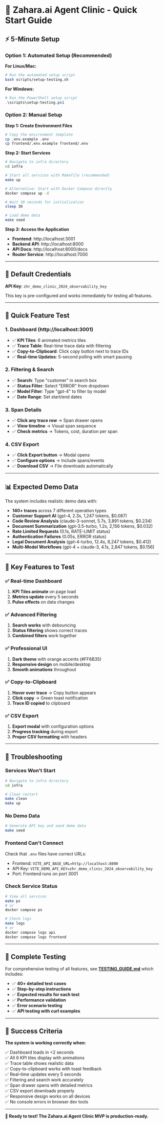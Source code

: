 # 🚀 Zahara.ai Agent Clinic - Quick Start Guide

## ⚡ 5-Minute Setup

### Option 1: Automated Setup (Recommended)

**For Linux/Mac:**
```bash
# Run the automated setup script
bash scripts/setup-testing.sh
```

**For Windows:**
```powershell
# Run the PowerShell setup script
.\scripts\setup-testing.ps1
```

### Option 2: Manual Setup

**Step 1: Create Environment Files**
```bash
# Copy the environment template
cp .env.example .env
cp frontend/.env.example frontend/.env
```

**Step 2: Start Services**
```bash
# Navigate to infra directory
cd infra

# Start all services with Makefile (recommended)
make up

# Alternative: Start with Docker Compose directly
docker compose up -d

# Wait 30 seconds for initialization
sleep 30

# Load demo data
make seed
```

**Step 3: Access the Application**
- **Frontend**: http://localhost:3001
- **Backend API**: http://localhost:8000
- **API Docs**: http://localhost:8000/docs
- **Router Service**: http://localhost:7000

---

## 🔑 Default Credentials

**API Key**: `zhr_demo_clinic_2024_observability_key`

This key is pre-configured and works immediately for testing all features.

---

## 🧪 Quick Feature Test

### 1. Dashboard (http://localhost:3001)
- ✅ **KPI Tiles**: 6 animated metrics tiles
- ✅ **Trace Table**: Real-time trace data with filtering
- ✅ **Copy-to-Clipboard**: Click copy button next to trace IDs
- ✅ **Real-time Updates**: 5-second polling with smart pausing

### 2. Filtering & Search
- ✅ **Search**: Type "customer" in search box
- ✅ **Status Filter**: Select "ERROR" from dropdown
- ✅ **Model Filter**: Type "gpt-4" to filter by model
- ✅ **Date Range**: Set start/end dates

### 3. Span Details
- ✅ **Click any trace row** → Span drawer opens
- ✅ **View timeline** → Visual span sequence
- ✅ **Check metrics** → Tokens, cost, duration per span

### 4. CSV Export
- ✅ **Click Export button** → Modal opens
- ✅ **Configure options** → Include spans/events
- ✅ **Download CSV** → File downloads automatically

---

## 📊 Expected Demo Data

The system includes realistic demo data with:

- **140+ traces** across 7 different operation types
- **Customer Support AI** (gpt-4, 2.3s, 1,247 tokens, $0.087)
- **Code Review Analysis** (claude-3-sonnet, 5.7s, 3,891 tokens, $0.234)
- **Document Summarization** (gpt-3.5-turbo, 1.2s, 2,156 tokens, $0.032)
- **Rate Limited Requests** (0.1s, RATE-LIMIT status)
- **Authentication Failures** (0.05s, ERROR status)
- **Legal Document Analysis** (gpt-4-turbo, 12.4s, 8,247 tokens, $0.412)
- **Multi-Model Workflows** (gpt-4 + claude-3, 4.1s, 2,847 tokens, $0.156)

---

## 🎯 Key Features to Test

### ✅ Real-time Dashboard
1. **KPI Tiles animate** on page load
2. **Metrics update** every 5 seconds
3. **Pulse effects** on data changes

### ✅ Advanced Filtering
1. **Search works** with debouncing
2. **Status filtering** shows correct traces
3. **Combined filters** work together

### ✅ Professional UI
1. **Dark theme** with orange accents (#FF6B35)
2. **Responsive design** on mobile/desktop
3. **Smooth animations** throughout

### ✅ Copy-to-Clipboard
1. **Hover over trace** → Copy button appears
2. **Click copy** → Green toast notification
3. **Trace ID copied** to clipboard

### ✅ CSV Export
1. **Export modal** with configuration options
2. **Progress tracking** during export
3. **Proper CSV formatting** with headers

---

## 🔧 Troubleshooting

### Services Won't Start
```bash
# Navigate to infra directory
cd infra

# Clean restart
make clean
make up
```

### No Demo Data
```bash
# Generate API key and seed demo data
make seed
```

### Frontend Can't Connect
Check that `.env` files have correct URLs:
- Frontend: `VITE_API_BASE_URL=http://localhost:8000`
- API Key: `VITE_DEMO_API_KEY=zhr_demo_clinic_2024_observability_key`
- Port: Frontend runs on port 3001

### Check Service Status
```bash
# View all services
make ps
# or
docker compose ps

# Check logs
make logs
# or
docker compose logs api
docker compose logs frontend
```

---

## 📖 Complete Testing

For comprehensive testing of all features, see **[TESTING_GUIDE.md](TESTING_GUIDE.md)** which includes:

- ✅ **40+ detailed test cases**
- ✅ **Step-by-step instructions**
- ✅ **Expected results for each test**
- ✅ **Performance validation**
- ✅ **Error scenario testing**
- ✅ **API testing with curl examples**

---

## 🎉 Success Criteria

**The system is working correctly when:**

✅ Dashboard loads in <2 seconds  
✅ All 6 KPI tiles display with animations  
✅ Trace table shows realistic data  
✅ Copy-to-clipboard works with toast feedback  
✅ Real-time updates every 5 seconds  
✅ Filtering and search work accurately  
✅ Span drawer opens with detailed metrics  
✅ CSV export downloads properly  
✅ Responsive design works on all devices  
✅ No console errors in browser dev tools  

---

**🚀 Ready to test! The Zahara.ai Agent Clinic MVP is production-ready.**

